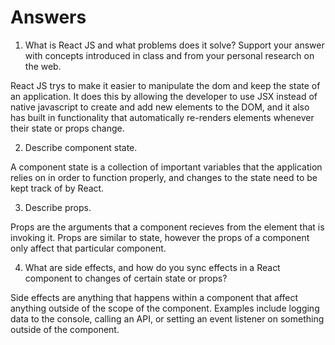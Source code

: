 # Answers

1. What is React JS and what problems does it solve? Support your answer with concepts introduced in class and from your personal research on the web.

React JS trys to make it easier to manipulate the dom and keep the state of an application. It does this by allowing the developer to use JSX instead of native javascript to create and add new elements to the DOM, and it also has built in functionality that automatically re-renders elements whenever their state or props change.

2. Describe component state.

A component state is a collection of important variables that the application relies on in order to function properly, and changes to the state need to be kept track of by React.

3. Describe props.

Props are the arguments that a component recieves from the element that is invoking it. Props are similar to state, however the props of a component only affect that particular component.

4. What are side effects, and how do you sync effects in a React component to changes of certain state or props?

Side effects are anything that happens within a component that affect anything outside of the scope of the component. Examples include logging data to the console, calling an API, or setting an event listener on something outside of the component.